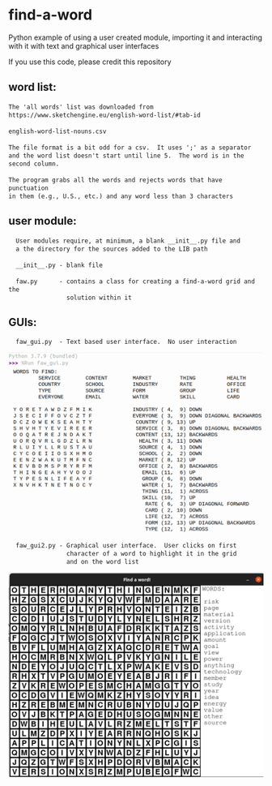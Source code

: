 # find-a-word

Python example of using a user created module, importing it
and interacting with it with text and graphical user interfaces

If you use this code, please credit this repository

## word list:

    The 'all words' list was downloaded from
    https://www.sketchengine.eu/english-word-list/#tab-id
    
    english-word-list-nouns.csv

    The file format is a bit odd for a csv.  It uses ';' as a separator
    and the word list doesn't start until line 5.  The word is in the
    second column.
    
    The program grabs all the words and rejects words that have punctuation
    in them (e.g., U.S., etc.) and any word less than 3 characters


## user module:

```
  User modules require, at minimum, a blank __init__.py file and
  a the directory for the sources added to the LIB path 

  __init__.py - blank file

  faw.py      - contains a class for creating a find-a-word grid and the
                solution within it
```

## GUIs:

```
  faw_gui.py  - Text based user interface.  No user interaction
```
![Text Based Gui](/images/text_gui.png)

```
  faw_gui2.py - Graphical user interface.  User clicks on first 
                character of a word to highlight it in the grid
                and on the word list

```
![Graphical Gui](/images/graphical_gui.png)

